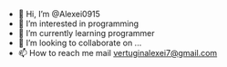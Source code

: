 - 👋 Hi, I’m @Alexei0915
- 👀 I’m interested in programming
- 🌱 I’m currently learning programmer
- 💞️ I’m looking to collaborate on ...
- 📫 How to reach me mail vertuginalexei7@gmail.com

<!---
Alexei0915/Alexei0915 is a ✨ special ✨ repository because its `README.md` (this file) appears on your GitHub profile.
You can click the Preview link to take a look at your changes.
--->

